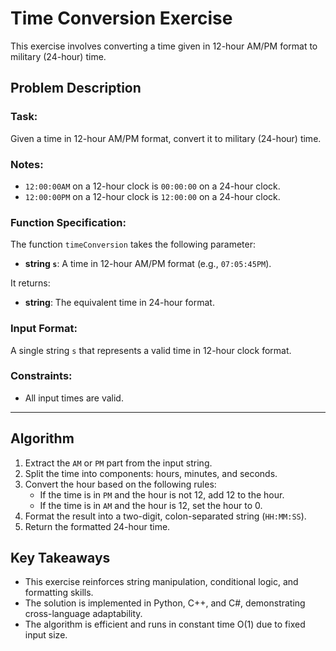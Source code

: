 # Time Conversion Exercise

This exercise involves converting a time given in 12-hour AM/PM format to military (24-hour) time.

## Problem Description

### Task:
Given a time in 12-hour AM/PM format, convert it to military (24-hour) time.

### Notes:
- `12:00:00AM` on a 12-hour clock is `00:00:00` on a 24-hour clock.
- `12:00:00PM` on a 12-hour clock is `12:00:00` on a 24-hour clock.

### Function Specification:
The function `timeConversion` takes the following parameter:
- **string `s`**: A time in 12-hour AM/PM format (e.g., `07:05:45PM`).

It returns:
- **string**: The equivalent time in 24-hour format.

### Input Format:
A single string `s` that represents a valid time in 12-hour clock format.

### Constraints:
- All input times are valid.

---

## Algorithm

1. Extract the `AM` or `PM` part from the input string.
2. Split the time into components: hours, minutes, and seconds.
3. Convert the hour based on the following rules:
   - If the time is in `PM` and the hour is not 12, add 12 to the hour.
   - If the time is in `AM` and the hour is 12, set the hour to 0.
4. Format the result into a two-digit, colon-separated string (`HH:MM:SS`).
5. Return the formatted 24-hour time.

## Key Takeaways
- This exercise reinforces string manipulation, conditional logic, and formatting skills.
- The solution is implemented in Python, C++, and C#, demonstrating cross-language adaptability.
- The algorithm is efficient and runs in constant time O(1) due to fixed input size.
